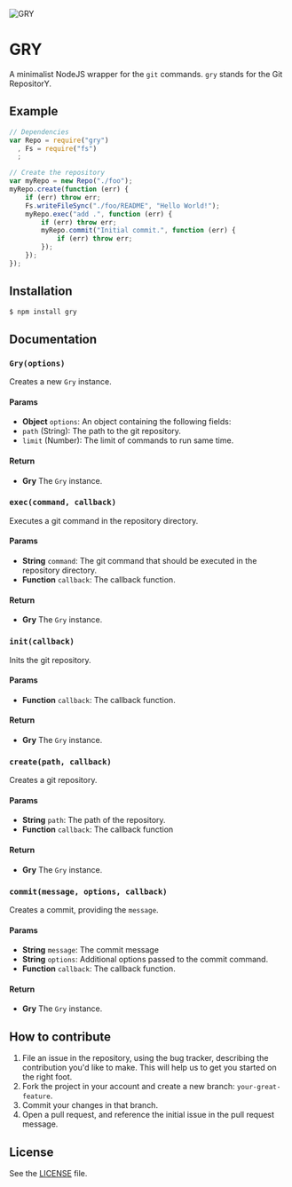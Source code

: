 ![GRY](http://i.imgur.com/vPz8gkX.png)

GRY
===
A minimalist NodeJS wrapper for the `git` commands. `gry` stands for the Git RepositorY.

## Example

```js
// Dependencies
var Repo = require("gry")
  , Fs = require("fs")
  ;

// Create the repository
var myRepo = new Repo("./foo");
myRepo.create(function (err) {
    if (err) throw err;
    Fs.writeFileSync("./foo/README", "Hello World!");
    myRepo.exec("add .", function (err) {
        if (err) throw err;
        myRepo.commit("Initial commit.", function (err) {
            if (err) throw err;
        });
    });
});
```

## Installation

```sh
$ npm install gry
```

## Documentation
### `Gry(options)`
Creates a new `Gry` instance.

#### Params
- **Object** `options`: An object containing the following fields:
 - `path` (String): The path to the git repository.
 - `limit` (Number): The limit of commands to run same time.

#### Return
- **Gry** The `Gry` instance.

### `exec(command, callback)`
Executes a git command in the repository directory.

#### Params
- **String** `command`: The git command that should be executed in the repository directory.
- **Function** `callback`: The callback function.

#### Return
- **Gry** The `Gry` instance.

### `init(callback)`
Inits the git repository.

#### Params
- **Function** `callback`: The callback function.

#### Return
- **Gry** The `Gry` instance.

### `create(path, callback)`
Creates a git repository.

#### Params
- **String** `path`: The path of the repository.
- **Function** `callback`: The callback function

#### Return
- **Gry** The `Gry` instance.

### `commit(message, options, callback)`
Creates a commit, providing the `message`.

#### Params
- **String** `message`: The commit message
- **String** `options`: Additional options passed to the commit command.
- **Function** `callback`: The callback function.

#### Return
- **Gry** The `Gry` instance.

## How to contribute
1. File an issue in the repository, using the bug tracker, describing the
   contribution you'd like to make. This will help us to get you started on the
   right foot.
2. Fork the project in your account and create a new branch:
   `your-great-feature`.
3. Commit your changes in that branch.
4. Open a pull request, and reference the initial issue in the pull request
   message.

## License
See the [LICENSE](./LICENSE) file.
